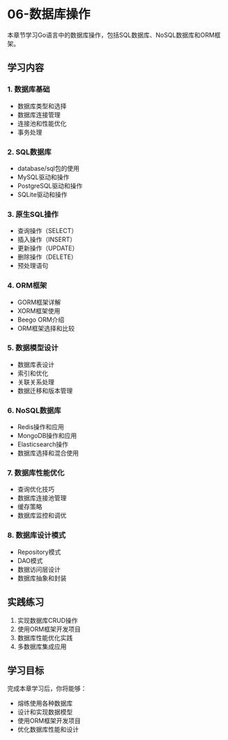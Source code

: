 # 06-数据库操作

本章节学习Go语言中的数据库操作，包括SQL数据库、NoSQL数据库和ORM框架。

## 学习内容

### 1. 数据库基础
- 数据库类型和选择
- 数据库连接管理
- 连接池和性能优化
- 事务处理

### 2. SQL数据库
- database/sql包的使用
- MySQL驱动和操作
- PostgreSQL驱动和操作
- SQLite驱动和操作

### 3. 原生SQL操作
- 查询操作（SELECT）
- 插入操作（INSERT）
- 更新操作（UPDATE）
- 删除操作（DELETE）
- 预处理语句

### 4. ORM框架
- GORM框架详解
- XORM框架使用
- Beego ORM介绍
- ORM框架选择和比较

### 5. 数据模型设计
- 数据库表设计
- 索引和优化
- 关联关系处理
- 数据迁移和版本管理

### 6. NoSQL数据库
- Redis操作和应用
- MongoDB操作和应用
- Elasticsearch操作
- 数据库选择和混合使用

### 7. 数据库性能优化
- 查询优化技巧
- 数据库连接池管理
- 缓存策略
- 数据库监控和调优

### 8. 数据库设计模式
- Repository模式
- DAO模式
- 数据访问层设计
- 数据库抽象和封装

## 实践练习

1. 实现数据库CRUD操作
2. 使用ORM框架开发项目
3. 数据库性能优化实践
4. 多数据库集成应用

## 学习目标

完成本章学习后，你将能够：
- 熔练使用各种数据库
- 设计和实现数据模型
- 使用ORM框架开发项目
- 优化数据库性能和设计